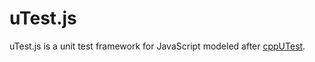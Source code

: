 uTest.js
========

uTest.js is a unit test framework for JavaScript modeled after [cppUTest](cpputest.github.io).
